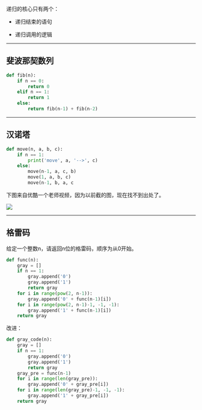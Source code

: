 递归的核心只有两个：

* 递归结束的语句

* 递归调用的逻辑

***

## 斐波那契数列

```python
def fib(n):
    if n == 0:
        return 0
    elif n == 1:
        return 1
    else:
        return fib(n-1) + fib(n-2)
```

***

## 汉诺塔

```python
def move(n, a, b, c):
    if n == 1:
        print('move', a, '-->', c)
    else:
        move(n-1, a, c, b)
        move(1, a, b, c)
        move(n-1, b, a, c
```

下图来自优酷一个老师视频，因为以前截的图，现在找不到出处了。

![](https://wx4.sinaimg.cn/mw690/af9e9c30ly1g19aqrasysj20xd0io7hg.jpg)

***

## 格雷码

给定一个整数n，请返回n位的格雷码，顺序为从0开始。

```python
def func(n):
    gray = []
    if n == 1:
        gray.append('0')
        gray.append('1')
        return gray
    for i in range(pow(2, n-1)):
        gray.append('0' + func(n-1)[i])
    for i in range(pow(2, n-1)-1, -1, -1):
        gray.append('1' + func(n-1)[i])
    return gray
```

改进：

```python
def gray_code(n):
    gray = []
    if n == 1:
        gray.append('0')
        gray.append('1')
        return gray
    gray_pre = func(n-1)
    for i in range(len(gray_pre)):
        gray.append('0' + gray_pre[i])
    for i in range(len(gray_pre)-1, -1, -1):
        gray.append('1' + gray_pre[i])
    return gray
```

